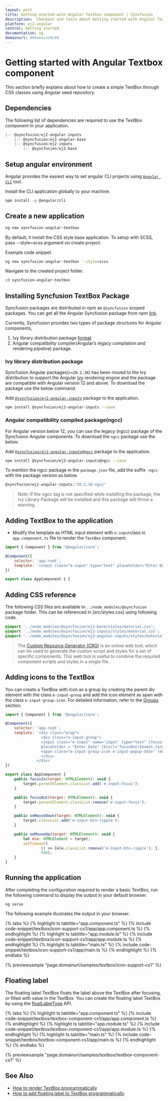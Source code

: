 ```yaml
---
layout: post
title: Getting started with Angular Textbox component | Syncfusion
description:  Checkout and learn about Getting started with Angular Textbox component of Syncfusion Essential JS 2 and more details.
platform: ej2-angular
control: Getting started 
documentation: ug
domainurl: ##DomainURL##
---
```


# Getting started with Angular Textbox component

This section briefly explains about how to create a simple TextBox through CSS classes using Angular seed repository.

## Dependencies

The following list of dependencies are required to use the TextBox component in your application.

```js
|-- @syncfusion/ej2-angular-inputs
    |-- @syncfusion/ej2-angular-base
    |-- @syncfusion/ej2-inputs
        |-- @syncfusion/ej2-base

```

## Setup angular environment

Angular provides the easiest way to set angular CLI projects using [`Angular CLI`](https://github.com/angular/angular-cli) tool.

Install the CLI application globally to your machine.

```bash
npm install -g @angular/cli
```

## Create a new application

```bash
ng new syncfusion-angular-textbox
```

By default, it install the CSS style base application. To setup with SCSS, pass --style=scss argument on create project.

Example code snippet.

```bash
ng new syncfusion-angular-textbox --style=scss
```

Navigate to the created project folder.

```bash
cd syncfusion-angular-textbox
```

## Installing Syncfusion TextBox  Package

Syncfusion packages are distributed in npm as `@syncfusion` scoped packages. You can get all the Angular Syncfusion package from npm [link]( https://www.npmjs.com/search?q=%40syncfusion%2Fej2-angular- ).

Currently, Syncfusion provides two types of package structures for Angular components,
1. Ivy library distribution package [format](https://angular.io/guide/angular-package-format#angular-package-format)
2. Angular compatibility compiler(Angular’s legacy compilation and rendering pipeline) package.

### Ivy library distribution package

Syncfusion Angular packages(`>=20.2.36`) has been moved to the Ivy distribution to support the Angular [Ivy](https://docs.angular.lat/guide/ivy) rendering engine and the package are compatible with Angular version 12 and above. To download the package use the below command.

Add [`@syncfusion/ej2-angular-inputs`](https://www.npmjs.com/package/@syncfusion/ej2-angular-inputs/v/20.2.38) package to the application.

```bash
npm install @syncfusion/ej2-angular-inputs --save
```

### Angular compatibility compiled package(ngcc)

For Angular version below 12, you can use the legacy (ngcc) package of the Syncfusion Angular components. To download the `ngcc` package use the below.

Add [`@syncfusion/ej2-angular-inputs@ngcc`](https://www.npmjs.com/package/@syncfusion/ej2-angular-inputs/v/20.2.38-ngcc) package to the application.

```bash
npm install @syncfusion/ej2-angular-inputs@ngcc --save
```

To mention the ngcc package in the `package.json` file, add the suffix `-ngcc` with the package version as below.

```bash
@syncfusion/ej2-angular-inputs:"20.2.38-ngcc"
```

>Note: If the ngcc tag is not specified while installing the package, the Ivy Library Package will be installed and this package will throw a warning.

## Adding TextBox to the application

* Modify the template as HTML input element with `e-input`class in `app.component.ts` file to render the `TextBox` component.

```javascript
import { Component } from '@angular/core';

@Component({
    selector: 'app-root',
    template: `<input class="e-input" type="text" placeholder="Enter Name" />`
})

export class AppComponent { }
```

## Adding CSS reference

The following CSS files are available in `../node_modules/@syncfusion` package folder.
This can be referenced in [src/styles.css] using following code.

```css
@import '../node_modules/@syncfusion/ej2-base/styles/material.css';
@import '../node_modules/@syncfusion/ej2-inputs/styles/material.css';
@import '../node_modules/@syncfusion/ej2-angular-inputs/styles/material.css';
```

> The [Custom Resource Generator (CRG)](https://crg.syncfusion.com/) is an online web tool, which can be used to generate the custom script and styles for a set of specific components.
> This web tool is useful to combine the required component scripts and styles in a single file.

## Adding icons to the TextBox

You can create a TextBox with icon as a group by creating the parent div element with the class `e-input-group` and add the icon element as span with the class `e-input-group-icon`. For detailed information, refer to the [Groups](./groups/) section.

```javascript
import { Component } from '@angular/core';

@Component({
    selector: 'app-root',
    template: `<div class="wrap">
                <div class="e-input-group">
                <input class="e-input" name='input' type="text" (focus)="focusIn($event.target)"
                placeholder = "Enter Date" (blur)="focusOut($event.target)"/>
                <span class="e-input-group-icon e-input-popup-date" (mouseup)="onMouseUp($event.target)" (mousedown)="onMouseDown($event.target)"></span>
                </div>
              </div>`
})

export class AppComponent {
    public focusIn(target: HTMLElement): void {
        target.parentElement.classList.add('e-input-focus');
    }

    public focusOut(target: HTMLElement): void {
        target.parentElement.classList.remove('e-input-focus');
    }

    public onMouseDown(target: HTMLElement): void {
        target.classList.add('e-input-btn-ripple');
    }

    public onMouseUp(target: HTMLElement): void {
        let ele: HTMLElement = target;
        setTimeout(
                () => {ele.classList.remove('e-input-btn-ripple'); },
                500);
    }
}
```

## Running the application

After completing the configuration required to render a basic TextBox, run the following command to display the output in your default browser.

```
ng serve
```

The following example illustrates the output in your browser.

{% tabs %}
{% highlight ts tabtitle="app.component.ts" %}
{% include code-snippet/textbox/icon-support-cs1/app/app.component.ts %}
{% endhighlight %}
{% highlight ts tabtitle="app.module.ts" %}
{% include code-snippet/textbox/icon-support-cs1/app/app.module.ts %}
{% endhighlight %}
{% highlight ts tabtitle="main.ts" %}
{% include code-snippet/textbox/icon-support-cs1/app/main.ts %}
{% endhighlight %}
{% endtabs %}
  
{% previewsample "page.domainurl/samples/textbox/icon-support-cs1" %}

## Floating label

The floating label TextBox floats the label above the TextBox after focusing, or filled with value in the TextBox.
You can create the floating label TextBox by using the [floatLabelType](https://ej2.syncfusion.com/angular/documentation/api/textbox/#floatlabeltype) API.

{% tabs %}
{% highlight ts tabtitle="app.component.ts" %}
{% include code-snippet/textbox/textbox-component-cs1/app/app.component.ts %}
{% endhighlight %}
{% highlight ts tabtitle="app.module.ts" %}
{% include code-snippet/textbox/textbox-component-cs1/app/app.module.ts %}
{% endhighlight %}
{% highlight ts tabtitle="main.ts" %}
{% include code-snippet/textbox/textbox-component-cs1/app/main.ts %}
{% endhighlight %}
{% endtabs %}
  
{% previewsample "page.domainurl/samples/textbox/textbox-component-cs1" %}

## See Also

* [How to render TextBox programmatically](./how-to/add-textbox-programmatically)
* [How to add floating label to TextBox programmatically](./how-to/add-floating-label-to-textbox-programmatically)
